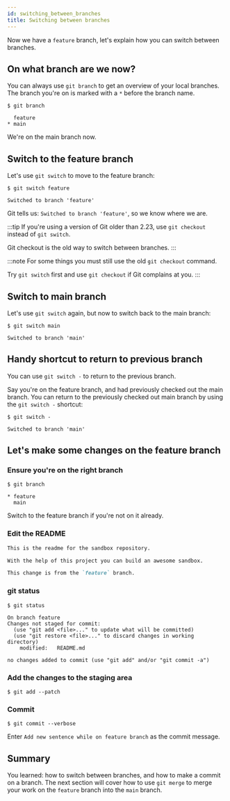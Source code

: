```yaml
---
id: switching_between_branches
title: Switching between branches
---
```


Now we have a `feature` branch, let's explain how you can switch between branches.

## On what branch are we now?

You can always use `git branch` to get an overview of your local branches.
The branch you're on is marked with a `*` before the branch name.

```git
$ git branch

  feature
* main
```

We're on the main branch now.

## Switch to the feature branch

Let's use `git switch` to move to the feature branch:

```git
$ git switch feature

Switched to branch 'feature'
```

Git tells us: `Switched to branch 'feature'`, so we know where we are.

:::tip
If you're using a version of Git older than 2.23, use `git checkout` instead of `git switch`.

Git checkout is the old way to switch between branches.
:::

:::note
For some things you must still use the old `git checkout` command.

Try `git switch` first and use `git checkout` if Git complains at you.
:::

## Switch to main branch

Let's use `git switch` again, but now to switch back to the main branch:

```git
$ git switch main

Switched to branch 'main'
```

## Handy shortcut to return to previous branch

You can use `git switch -` to return to the previous branch.

Say you're on the feature branch, and had previously checked out the main branch.
You can return to the previously checked out main branch by using the `git switch -` shortcut:

```git
$ git switch -

Switched to branch 'main'
```

## Let's make some changes on the feature branch

### Ensure you're on the right branch

```git
$ git branch

* feature
  main
```

Switch to the feature branch if you're not on it already.

### Edit the README

```markdown title="sandbox/README.md"
This is the readme for the sandbox repository.

With the help of this project you can build an awesome sandbox.

This change is from the `feature` branch.
```

### git status

```git
$ git status

On branch feature
Changes not staged for commit:
  (use "git add <file>..." to update what will be committed)
  (use "git restore <file>..." to discard changes in working directory)
	modified:   README.md

no changes added to commit (use "git add" and/or "git commit -a")
```

### Add the changes to the staging area

```git
$ git add --patch
```

### Commit

```git
$ git commit --verbose
```

Enter `Add new sentence while on feature branch` as the commit message.

## Summary

You learned: how to switch between branches, and how to make a commit on a branch.
The next section will cover how to use `git merge` to merge your work on the `feature` branch into the `main` branch.
